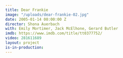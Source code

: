 ```yaml
---
title: Dear Frankie
image: "/uploads/dear-frankie-02.jpg"
date: 2005-01-14 00:00:00 Z
director: Shona Auerbach
with: Emily Mortimer, Jack McElhone, Gerard Butler
imdb: https://www.imdb.com/title/tt0377752/
video: 281611689
layout: project
is-in-production: 
---
```


